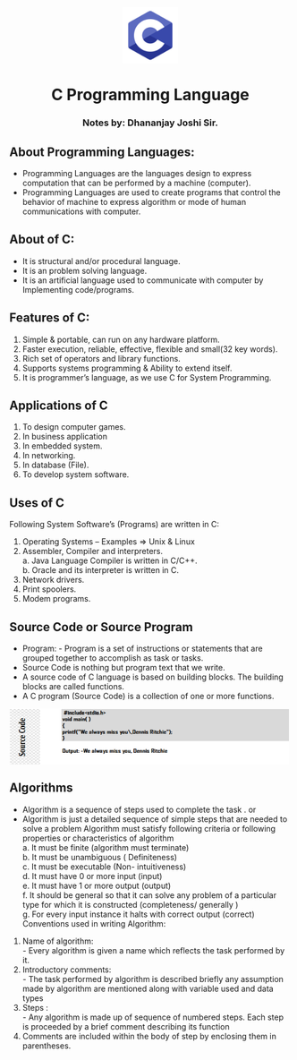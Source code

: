 <div align="center">
  <img align="center" src="./images/C1.png" alt="Error 404" height="100">
  <h1 align="center">C Programming Language</h1>
  <h3>Notes by: Dhananjay Joshi Sir. </h3>
</div>

## About Programming Languages:
  - Programming Languages are the languages design to express computation that can be performed by a machine (computer).
  - Programming Languages are used to create programs that control the behavior of machine to express algorithm or mode of human communications with computer.

## About of C:
  - It is structural and/or procedural language.
  - It is an problem solving language.
  - It is an artificial language used to communicate with computer by Implementing code/programs.

## Features of C:
  1. Simple & portable, can run on any hardware platform.
  2. Faster execution, reliable, effective, flexible and small(32 key words).
  3. Rich set of operators and library functions.
  4. Supports systems programming & Ability to extend itself.
  5. It is programmer’s language, as we use C for System Programming.

## Applications of C
  1. To design computer games.
  2. In business application
  3. In embedded system.
  4. In networking.
  5. In database (File).
  6. To develop system software.

## Uses of C
Following System Software’s (Programs) are written in C:
  1. Operating Systems – Examples => Unix & Linux
  2. Assembler, Compiler and interpreters.
      <br>a. Java Language Compiler is written in C/C++.
      <br>b. Oracle and its interpreter is written in C.
  3. Network drivers.
  4. Print spoolers.
  5. Modem programs.

## Source Code or Source Program
  - Program: - Program is a set of instructions or statements that are grouped together to accomplish as
  task or tasks.
  - Source Code is nothing but program text that we write.
  - A source code of C language is based on building blocks. The building blocks are called functions.
  - A C program (Source Code) is a collection of one or more functions.
  <img align="center" src="./images/SourceCode.png" alt="Error 404" height="100" width="500">
  
## Algorithms
- Algorithm is a sequence of steps used to complete the task . or
- Algorithm is just a detailed sequence of simple steps that are needed to solve a problem
Algorithm must satisfy following criteria or following properties or characteristics of algorithm
<br> a.   It must be finite (algorithm must terminate)
<br> b.   It must be unambiguous ( Definiteness)
<br> c.   It must be executable (Non- intuitiveness)
<br> d.   It must have 0 or more input (input)
<br> e.   It must have 1 or more output (output)
<br> f.   It should be general so that it can solve any problem of a particular type for which it is
constructed (completeness/ generally )
<br> g.   For every input instance it halts with correct output (correct)
Conventions used in writing Algorithm:
1. Name of algorithm:
<br>  - Every algorithm is given a name which reflects the task performed by it.
2. Introductory comments:
<br>  - The task performed by algorithm is described briefly any assumption made by algorithm are
mentioned along with variable used and data types
3. Steps :
<br>  - Any algorithm is made up of sequence of numbered steps. Each step is proceeded by a brief
comment describing its function
4. Comments are included within the body of step by enclosing them in parentheses.

